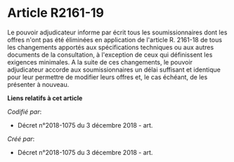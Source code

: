 # Article R2161-19

Le pouvoir adjudicateur informe par écrit tous les soumissionnaires dont les offres n'ont pas été éliminées en application de
l'article R. 2161-18 de tous les changements apportés aux spécifications techniques ou aux autres documents de la
consultation, à l'exception de ceux qui définissent les exigences minimales. A la suite de ces changements, le pouvoir
adjudicateur accorde aux soumissionnaires un délai suffisant et identique pour leur permettre de modifier leurs offres et, le
cas échéant, de les présenter à nouveau.

**Liens relatifs à cet article**

_Codifié par_:

  - Décret n°2018-1075 du 3 décembre 2018 - art.

_Créé par_:

  - Décret n°2018-1075 du 3 décembre 2018 - art.
